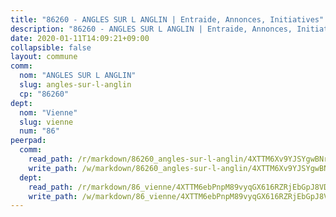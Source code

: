 ```yaml
---
title: "86260 - ANGLES SUR L ANGLIN | Entraide, Annonces, Initiatives"
description: "86260 - ANGLES SUR L ANGLIN | Entraide, Annonces, Initiatives"
date: 2020-01-11T14:09:21+09:00
collapsible: false
layout: commune
comm:
  nom: "ANGLES SUR L ANGLIN"
  slug: angles-sur-l-anglin
  cp: "86260"
dept:
  nom: "Vienne"
  slug: vienne
  num: "86"
peerpad:
  comm:
    read_path: /r/markdown/86260_angles-sur-l-anglin/4XTTM6Xv9YJSYgwBNr4hNWoMt6A6irhSAWeUpymV8CgYqQuYd
    write_path: /w/markdown/86260_angles-sur-l-anglin/4XTTM6Xv9YJSYgwBNr4hNWoMt6A6irhSAWeUpymV8CgYqQuYd-K3TgUGJeaUHJz1pxDdHvHxrr8tvyfSfTXBSHmr3UXa1zDwWQmJHXvxUEWgivEqooUUGtNsS4kcDLXQcbGpNoX9kBbVmNztUsfPvHPddCaBYH347An4B9619YU2d9wKwTzaSMJpfs
  dept:
    read_path: /r/markdown/86_vienne/4XTTM6ebPnpM89vyqGX616RZRjEbGpJ8VDNVdSCrMHCb86ALN
    write_path: /w/markdown/86_vienne/4XTTM6ebPnpM89vyqGX616RZRjEbGpJ8VDNVdSCrMHCb86ALN-K3TgUEmU2PzobkNvYrNtR4DXtgm1qYeknzdEZmszmUFpRSMDjV62q8xZv1nUQEJqGnnT9H399N9TnzZMyT3rgAM3pHPbqGxVD33vWNzCSkbf2kxHwBfenpixiJuwbWaCBERwmNeA
---
```


